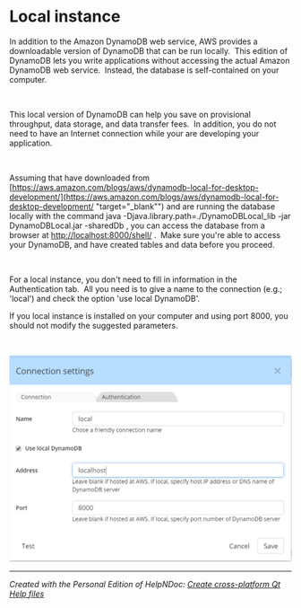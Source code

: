 # Local instance

In addition to the Amazon DynamoDB web service, AWS provides a downloadable version of DynamoDB that can be run locally.&nbsp; This edition of DynamoDB lets you write applications without accessing the actual Amazon DynamoDB web service.&nbsp; Instead, the database is self-contained on your computer.

&nbsp;

This local version of DynamoDB can help you save on provisional throughput, data storage, and data transfer fees.&nbsp; In addition, you do not need to have an Internet connection while your are developing your application. &nbsp;

&nbsp;

Assuming that have downloaded from [https://aws.amazon.com/blogs/aws/dynamodb-local-for-desktop-development/](<https://aws.amazon.com/blogs/aws/dynamodb-local-for-desktop-development/> "target=\"\_blank\"") and are running the database locally with the command java -Djava.library.path=./DynamoDBLocal\_lib -jar DynamoDBLocal.jar -sharedDb , you can access the database from a browser at [http://localhost:8000/shell/](<http://localhost:8000/shell/> "target=\"\_blank\"") .&nbsp; Make sure you're able to access your DynamoDB, and have created tables and data before you proceed.

&nbsp;

For a local instance, you don't need to fill in information in the Authentication tab.&nbsp; All you need is to give a name to the connection (e.g.; 'local') and check the option 'use local DynamoDB'.

If you local instance is installed on your computer and using port 8000, you should not modify the suggested parameters.

&nbsp;

![Image](<lib/Rev-Engineering%20-%20DynamoDB%20connection%20local.png>)


***
_Created with the Personal Edition of HelpNDoc: [Create cross-platform Qt Help files](<https://www.helpndoc.com/feature-tour/create-help-files-for-the-qt-help-framework>)_
